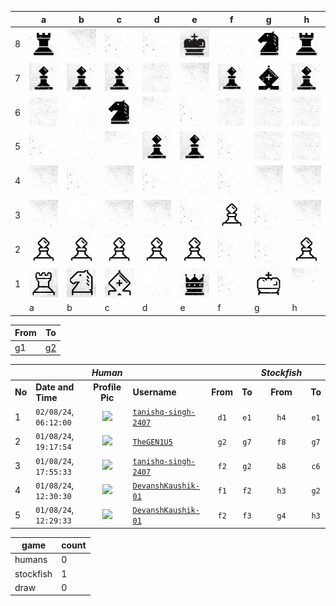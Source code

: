 |   | a | b | c | d | e | f | g | h |
|---|---|---|---|---|---|---|---|---|
| 8 | ![piece](./pieces/style-2/rook-b.jpg) | ![piece](./pieces/style-2/bg-5.jpg) | ![piece](./pieces/style-2/bg-2.jpg) | ![piece](./pieces/style-2/bg-2.jpg) | ![piece](./pieces/style-2/king-b.jpg) | ![piece](./pieces/style-2/bg-1.jpg) | ![piece](./pieces/style-2/knight-b.jpg) | ![piece](./pieces/style-2/rook-b.jpg) |
| 7 | ![piece](./pieces/style-2/pawn-b.jpg) | ![piece](./pieces/style-2/pawn-b.jpg) | ![piece](./pieces/style-2/pawn-b.jpg) | ![piece](./pieces/style-2/bg-4.jpg) | ![piece](./pieces/style-2/bg-5.jpg) | ![piece](./pieces/style-2/pawn-b.jpg) | ![piece](./pieces/style-2/bishop-b.jpg) | ![piece](./pieces/style-2/pawn-b.jpg) |
| 6 | ![piece](./pieces/style-2/bg-4.jpg) | ![piece](./pieces/style-2/bg-1.jpg) | ![piece](./pieces/style-2/knight-b.jpg) | ![piece](./pieces/style-2/bg-3.jpg) | ![piece](./pieces/style-2/bg-2.jpg) | ![piece](./pieces/style-2/bg-4.jpg) | ![piece](./pieces/style-2/bg-4.jpg) | ![piece](./pieces/style-2/bg-4.jpg) |
| 5 | ![piece](./pieces/style-2/bg-2.jpg) | ![piece](./pieces/style-2/bg-1.jpg) | ![piece](./pieces/style-2/bg-3.jpg) | ![piece](./pieces/style-2/pawn-b.jpg) | ![piece](./pieces/style-2/pawn-b.jpg) | ![piece](./pieces/style-2/bg-2.jpg) | ![piece](./pieces/style-2/bg-4.jpg) | ![piece](./pieces/style-2/bg-4.jpg) |
| 4 | ![piece](./pieces/style-2/bg-5.jpg) | ![piece](./pieces/style-2/bg-2.jpg) | ![piece](./pieces/style-2/bg-5.jpg) | ![piece](./pieces/style-2/bg-2.jpg) | ![piece](./pieces/style-2/bg-1.jpg) | ![piece](./pieces/style-2/bg-2.jpg) | ![piece](./pieces/style-2/bg-5.jpg) | ![piece](./pieces/style-2/bg-5.jpg) |
| 3 | ![piece](./pieces/style-2/bg-5.jpg) | ![piece](./pieces/style-2/bg-1.jpg) | ![piece](./pieces/style-2/bg-5.jpg) | ![piece](./pieces/style-2/bg-5.jpg) | ![piece](./pieces/style-2/bg-2.jpg) | ![piece](./pieces/style-2/pawn-w.jpg) | ![piece](./pieces/style-2/bg-2.jpg) | ![piece](./pieces/style-2/bg-5.jpg) |
| 2 | ![piece](./pieces/style-2/pawn-w.jpg) | ![piece](./pieces/style-2/pawn-w.jpg) | ![piece](./pieces/style-2/pawn-w.jpg) | ![piece](./pieces/style-2/pawn-w.jpg) | ![piece](./pieces/style-2/pawn-w.jpg) | ![piece](./pieces/style-2/bg-2.jpg) | ![piece](./pieces/style-2/bg-2.jpg) | ![piece](./pieces/style-2/pawn-w.jpg) |
| 1 | ![piece](./pieces/style-2/rook-w.jpg) | ![piece](./pieces/style-2/knight-w.jpg) | ![piece](./pieces/style-2/bishop-w.jpg) | ![piece](./pieces/style-2/bg-1.jpg) | ![piece](./pieces/style-2/queen-b.jpg) | ![piece](./pieces/style-2/bg-2.jpg) | ![piece](./pieces/style-2/king-w.jpg) | ![piece](./pieces/style-2/bg-3.jpg) |
|   | a | b | c | d | e | f | g | h |


| From |  To  |
|------|------|
|  g1  | [g2](https://github.com/tanishq-singh-2407/readme-chess/issues/new?title=chess_move_g1g2&labels=make+move&body=Just+push+%27Submit+new+issue%27.+You+don%27t+need+to+do+anything+else.) |


|||_Human_||||_Stockfish_||
|-|-|:-:|-|:-:|:-:|:-:|:-:|
|**No**|**Date and Time**|**Profile Pic**|**Username**|**From**|**To**|**From**|**To**|
|1|`02/08/24`, `06:12:00`|<img src="https://github.com/tanishq-singh-2407.png" height="50px" /> | [`tanishq-singh-2407`](https://github.com/tanishq-singh-2407)|`d1`|`e1`|`h4`|`e1`|
|2|`01/08/24`, `19:17:54`|<img src="https://github.com/TheGEN1U5.png" height="50px" /> | [`TheGEN1U5`](https://github.com/TheGEN1U5)|`g2`|`g7`|`f8`|`g7`|
|3|`01/08/24`, `17:55:33`|<img src="https://github.com/tanishq-singh-2407.png" height="50px" /> | [`tanishq-singh-2407`](https://github.com/tanishq-singh-2407)|`f2`|`g2`|`b8`|`c6`|
|4|`01/08/24`, `12:30:30`|<img src="https://github.com/DevanshKaushik-01.png" height="50px" /> | [`DevanshKaushik-01`](https://github.com/DevanshKaushik-01)|`f1`|`f2`|`h3`|`g2`|
|5|`01/08/24`, `12:29:33`|<img src="https://github.com/DevanshKaushik-01.png" height="50px" /> | [`DevanshKaushik-01`](https://github.com/DevanshKaushik-01)|`f2`|`f3`|`g4`|`h3`|


| game | count |
|------|-------|
| humans | 0 |
| stockfish | 1 |
| draw | 0 |


